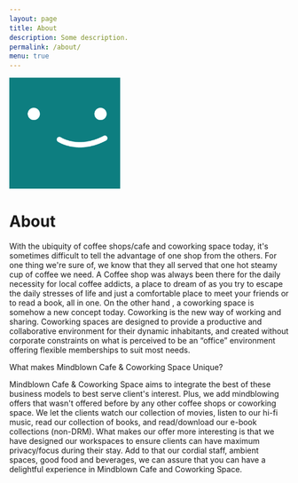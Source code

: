 ```yaml
---
layout: page
title: About
description: Some description.
permalink: /about/
menu: true
---
```


<img class="img-rounded" src="/assets/img/uploads/profile.png" alt="Thiago Rossener" width="200">

# About

With the ubiquity of coffee shops/cafe and coworking space today, it's sometimes difficult to tell the advantage of one shop from the others. For one thing we're sure of, we know that they all served that one hot steamy cup of coffee we need.
A Coffee shop was always been there for the daily necessity for local coffee addicts, a place to dream of as you try to escape the daily stresses of life and just a comfortable place to meet your friends or to read a book, all in one. On the other hand , a coworking space is somehow a new concept today. Coworking is the new way of working and sharing. Coworking spaces are designed to provide a productive and collaborative environment for their dynamic inhabitants, and created without corporate constraints on what is perceived to be an “office” environment offering flexible memberships to suit most needs.

What makes Mindblown Cafe & Coworking Space Unique?

Mindblown Cafe & Coworking Space aims to integrate the best of these business models to best serve client's interest. Plus, we add mindblowing offers that wasn't offered before by any other coffee shops or coworking space.  We let the clients watch our collection of movies, listen to our hi-fi music, read our collection of books, and read/download our e-book collections (non-DRM). What makes our offer more interesting is that we have designed our workspaces to ensure clients can have maximum privacy/focus during their stay. Add to that our cordial staff, ambient spaces, good food and beverages, we can assure that you can have a delightful experience in Mindblown Cafe and Coworking Space.
